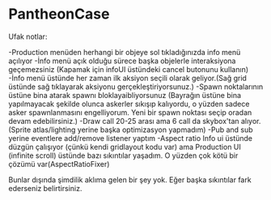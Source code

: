 # PantheonCase
Ufak notlar:

-Production menüden herhangi bir objeye sol tıkladığınızda info menü açılıyor
-İnfo menü açık olduğu sürece başka objelerle interaksiyona geçemezsiniz (Kapamak için infoUI üstündeki cancel butonunu kullanın)
-İnfo menü üstünde her zaman ilk aksiyon seçili olarak geliyor.(Sağ grid üstünde sağ tıklayarak aksiyonu gerçekleştiriyorsunuz.)
-Spawn noktalarının üstüne bina atarak spawnı bloklayaibliyorsunuz
(Bayrağın üstüne bina yapılmayacak şekilde olunca askerler sıkışıp kalıyordu, o yüzden sadece asker spawnlanmasını engelliyorum. 
Yeni bir spawn noktası seçip oradan devam edebilirsiniz.)
-Draw call 20-25 arası ama 6 call da skybox'tan alıyor.(Sprite atlas/lighting yerine başka optimizasyon yapmadım)
-Pub and sub yerine eventlere add/remove listener yaptım
-Aspect ratio Info ui üstünde düzgün çalışıyor (çünkü kendi gridlayout kodu var) ama Production UI (infinite scroll) üstünde bazı
sıkıntılar yaşadım. O yüzden çok kötü bir çözümü var(AspectRatioFixer)

Bunlar dışında şimdilik aklıma gelen bir şey yok. Eğer başka sıkıntılar fark ederseniz belirtirsiniz.
